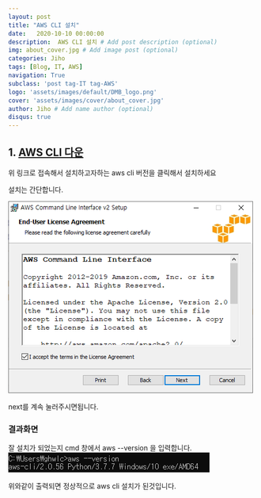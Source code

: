 ```yaml
---
layout: post
title: "AWS CLI 설치"
date:   2020-10-10 00:00:00
description:  AWS CLI 설치 # Add post description (optional)
img: about_cover.jpg # Add image post (optional)
categories: Jiho
tags: [Blog, IT, AWS]
navigation: True
subclass: 'post tag-IT tag-AWS'
logo: 'assets/images/default/DMB_logo.png'
cover: 'assets/images/cover/about_cover.jpg'
author: Jiho # Add name author (optional)
disqus: true
---
```


## 1. [AWS CLI 다운][aws-cli-installation-page]  

위 링크로 접속해서 설치하고자하는 aws cli 버전을 클릭해서 설치하세요

설치는 간단합니다.

<img src="/assets/images/2020-10-10-aws-cli-installation/01.png">

next를 계속 눌러주시면됩니다. 

### 결과화면
잘 설치가 되었는지 cmd 창에서 aws --version 을 입력합니다.
<img src="/assets/images/2020-10-10-aws-cli-installation/02.png">

위와같이 출력되면 정상적으로 aws cli 설치가 된것입니다.


[aws-cli-installation-page]:https://docs.aws.amazon.com/ko_kr/cli/latest/userguide/cli-chap-install.html
